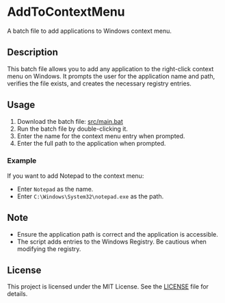 # AddToContextMenu

A batch file to add applications to Windows context menu.

## Description

This batch file allows you to add any application to the right-click context menu on Windows. It prompts the user for the application name and path, verifies the file exists, and creates the necessary registry entries.

## Usage

1. Download the batch file: [src/main.bat](src/main.bat)
2. Run the batch file by double-clicking it.
3. Enter the name for the context menu entry when prompted.
4. Enter the full path to the application when prompted.

### Example

If you want to add Notepad to the context menu:

- Enter `Notepad` as the name.
- Enter `C:\Windows\System32\notepad.exe` as the path.

## Note

- Ensure the application path is correct and the application is accessible.
- The script adds entries to the Windows Registry. Be cautious when modifying the registry.

## License

This project is licensed under the MIT License. See the [LICENSE](LICENSE) file for details.
